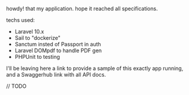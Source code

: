 howdy! that my application.
hope it reached all specifications.

techs used:
- Laravel 10.x
- Sail to "dockerize"
- Sanctum insted of Passport in auth
- Laravel DOMpdf to handle PDF gen
- PHPUnit to testing

I'll be leaving here a link to provide a sample of this exactly app running, and a Swaggerhub link with all API docs.

// TODO
